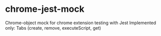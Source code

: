 # chrome-jest-mock
Chrome-object mock for chrome extension testing with Jest
Implemented only: Tabs (create, remove, executeScript, get)